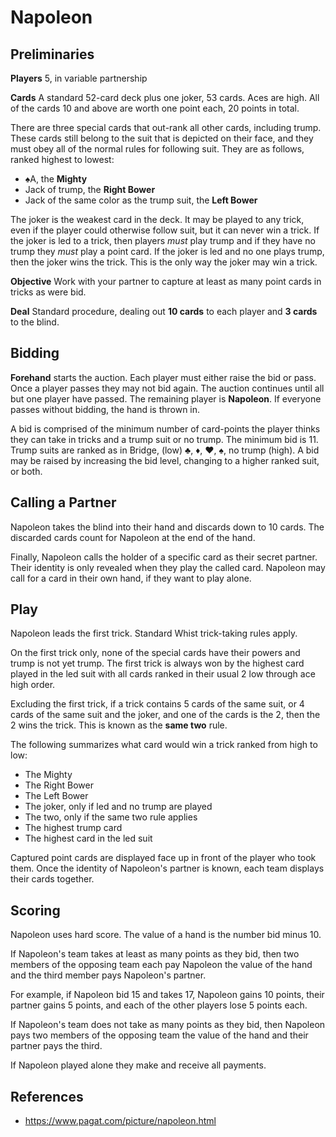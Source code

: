 # Napoleon

## Preliminaries

**Players** 5, in variable partnership

**Cards** A standard 52-card deck plus one joker, 53 cards. Aces are high. All
of the cards 10 and above are worth one point each, 20 points in total.

There are three special cards that out-rank all other cards, including trump.
These cards still belong to the suit that is depicted on their face, and they must
obey all of the normal rules for following suit. They are as follows, ranked
highest to lowest:

- ♠A, the **Mighty**
- Jack of trump, the **Right Bower**
- Jack of the same color as the trump suit, the **Left Bower**

The joker is the weakest card in the deck. It may be played to any trick, even
if the player could otherwise follow suit, but it can never win a trick. If the
joker is led to a trick, then players _must_ play trump and if they have no
trump they _must_ play a point card. If the joker is led and no one plays trump,
then the joker wins the trick. This is the only way the joker may win a trick.

**Objective** Work with your partner to capture at least as many point cards in
tricks as were bid.

**Deal** Standard procedure, dealing out **10 cards** to each player and **3 cards**
to the blind.

## Bidding

**Forehand** starts the auction. Each player must either raise the bid or
pass. Once a player passes they may not bid again. The auction continues until
all but one player have passed. The remaining player is **Napoleon**. If
everyone passes without bidding, the hand is thrown in.

A bid is comprised of the minimum number of card-points the player thinks they
can take in tricks and a trump suit or no trump. The minimum bid is 11. Trump
suits are ranked as in Bridge, (low) ♣, ♦, ♥, ♠, no trump (high). A bid may be
raised by increasing the bid level, changing to a higher ranked suit, or both.

## Calling a Partner

Napoleon takes the blind into their hand and discards down to 10 cards. The
discarded cards count for Napoleon at the end of the hand.

Finally, Napoleon calls the holder of a specific card as their secret partner.
Their identity is only revealed when they play the called card. Napoleon may
call for a card in their own hand, if they want to play alone.

## Play

Napoleon leads the first trick. Standard Whist trick-taking rules apply.

On the first trick only, none of the special cards have their powers and trump
is not yet trump. The first trick is always won by the highest card played in
the led suit with all cards ranked in their usual 2 low through ace high order.

Excluding the first trick, if a trick contains 5 cards of the same suit, or 4
cards of the same suit and the joker, and one of the cards is the 2, then the 2
wins the trick. This is known as the **same two** rule.

The following summarizes what card would win a trick ranked from high to low:

- The Mighty
- The Right Bower
- The Left Bower
- The joker, only if led and no trump are played
- The two, only if the same two rule applies
- The highest trump card
- The highest card in the led suit

Captured point cards are displayed face up in front of the player who took them.
Once the identity of Napoleon's partner is known, each team displays their
cards together.

## Scoring

Napoleon uses hard score. The value of a hand is the number bid minus 10.

If Napoleon's team takes at least as many points as they bid, then two
members of the opposing team each pay Napoleon the value of the hand and the
third member pays Napoleon's partner.

For example, if Napoleon bid 15 and takes 17, Napoleon gains 10 points,
their partner gains 5 points, and each of the other players lose 5 points each.

If Napoleon's team does not take as many points as they bid, then Napoleon pays
two members of the opposing team the value of the hand and their partner pays
the third.

If Napoleon played alone they make and receive all payments.

## References

- https://www.pagat.com/picture/napoleon.html
